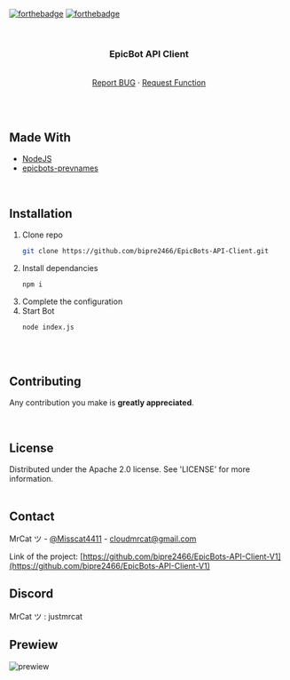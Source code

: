 [![forthebadge](https://forthebadge.com/images/badges/made-with-javascript.svg)](https://www.javascript.com/)
[![forthebadge](https://forthebadge.com/images/badges/uses-git.svg)](https://github.com/)

<br />
<p align="center">

  <h3 align="center">EpicBot API Client</h3>

  <p align="center">
    <br />
    <a href="https://github.com/bipre2466/EpicBots-API-Client-V1/issues">Report BUG</a>
    ·
    <a href="https://github.com/bipre2466/EpicBots-API-Client-V1/issues">Request Function</a>
  </p>
</p>
<br />
<br />

## Made With
<!-- MADE WITH-->
* [NodeJS](https://nodejs.org/en/)
* [epicbots-prevnames](https://www.npmjs.com/package/epicbots-prevnames)
<br />

## Installation

1. Clone repo
   ```sh
   git clone https://github.com/bipre2466/EpicBots-API-Client.git
   ```
2. Install dependancies
   ```sh
   npm i
   ```
3. Complete the configuration
4. Start Bot
   ```sh
   node index.js
   ```
<br />
<br />

<!-- ROADMAP 
## Feuille de route

Voir les [issues](https://github.com/bipre2466/EpicBots-API-Client-V1) pour une liste des fonctionnalités proposées (et des problèmes connus).
<br />
<br />
<br />-->

<!-- CONTRIBUTING -->
## Contributing

Any contribution you make is **greatly appreciated**.

<!--1. Fork le projet
2. Créez votre branche (`git checkout -b feature/AmazingFeature`)
3. Validez vos modifications (`git commit -m 'Add some AmazingFeature'`)
4. Pousser votre branche (`git push origin feature/AmazingFeature`)
5. Ouvrir une Pull Request-->
<br />

<!-- LICENSE -->
## License

Distributed under the Apache 2.0 license. See 'LICENSE' for more information.
<br />
<br />

<!-- CONTACT -->
## Contact

MrCat ツ - [@Misscat4411](https://github.com/Bipre2466) - cloudmrcat@gmail.com

Link of the project: [https://github.com/bipre2466/EpicBots-API-Client-V1](https://github.com/bipre2466/EpicBots-API-Client-V1)

<!-- DISCORD -->
## Discord

MrCat ツ : justmrcat

## Prewiew
![prewiew]([https://cdn.discordapp.com/attachments/1251445141366116374/1275388515047178290/image.png?ex=66c5b59d&is=66c4641d&hm=354e3853c152ae1121332cd40c43a8ca37fa9aab0e9f507733f6178618363596&](https://cdn.discordapp.com/attachments/1251445141366116374/1275388515047178290/image.png?ex=66d82a9d&is=66d6d91d&hm=0f88ab00e8414bc8fe609ac03cd54483c371d818c6535f8424a65c2abb7a9d85&))
